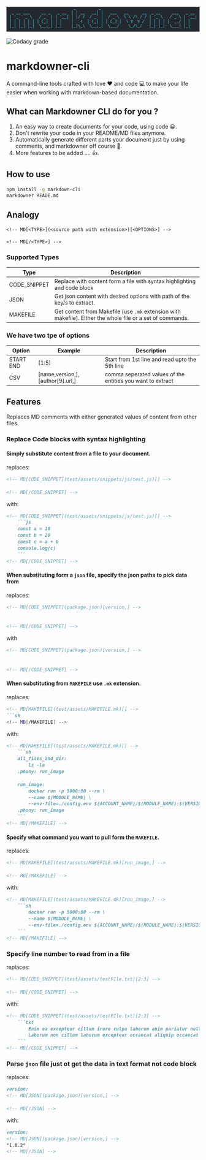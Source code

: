 ![logo](assets/logo.png)

![Codacy grade](https://img.shields.io/codacy/grade/a68f6282624d4ac4ba8936fcfe41fdda?style=for-the-badge)

# markdowner-cli

A command-line tools crafted with love ❤️ and code 💻 to make your life easier when working with markdown-based documentation.

## What can Markdowner CLI do for you ?

1. An easy way to create documents for your code, using code 😀.
2. Don't rewrite your code in your README/MD files anymore.
3. Automatically generate different parts your document just by using comments, and markdowner off course 🤪.
4. More features to be added .... 👍.

## How to use

```sh
npm install -g markdown-cli
markdowner READE.md
```

## Analogy 

```
<!-- MD[<TYPE>](<source path with extension>)[<OPTIONS>] -->

<!-- MD[/<TYPE>] -->
```

### Supported Types

| Type         | Description                                                                                                |
| ------------ | ---------------------------------------------------------------------------------------------------------- |
| CODE_SNIPPET | Replace with content form a file with syntax highlighting and code block                                   |
| JSON         | Get json content with desired options with path of the key/s to extract.                                   |
| MAKEFILE     | Get content from Makefile (use `.mk` extension with makefile). EIther the whole file or a set of commands. |


### We have two tpe of options

| Option    | Example                           | Description                                                |
| --------- | --------------------------------- | ---------------------------------------------------------- |
| START END | [1:5]                             | Start from 1st line and read upto the 5th line             |
| CSV       | [name,version,], [author[9].url,] | comma seperated values of the entities you want to extract |


## Features

Replaces MD comments with either generated values of content from other files.

### Replace Code blocks with syntax highlighting

#### Simply substitute content from a file to your document.

replaces:

```md
<!-- MD[CODE_SNIPPET](test/assets/snippets/js/test.js)[] -->

<!-- MD[/CODE_SNIPPET] -->
```

with:

````md
<!-- MD[CODE_SNIPPET](test/assets/snippets/js/test.js)[] -->
    ```js
    const a = 10
    const b = 20
    const c = a + b
    console.log(c)
    ```
<!-- MD[/CODE_SNIPPET] -->
````

#### When substituting form a `json` file, specify the json paths to pick data from 

replaces: 

```md
<!-- MD[CODE_SNIPPET](package.json)[version,] -->


<!-- MD[/CODE_SNIPPET] -->
```

with 

```md
<!-- MD[CODE_SNIPPET](package.json)[version,] -->


<!-- MD[/CODE_SNIPPET] -->
```

#### When substituting from `MAKEFILE` use `.mk` extension. 

replaces: 

```md
<!-- MD[MAKEFILE](test/assets/MAKEFILE.mk)[] -->
```sh
<!-- MD[/MAKEFILE] -->
```

with:

```md
<!-- MD[MAKEFILE](test/assets/MAKEFILE.mk)[] -->
    ```sh
    all_files_and_dir:
        ls -la
    .phony: run_image

    run_image:
        docker run -p 5000:80 --rm \
        --name $(MODULE_NAME) \
        --env-file=./config.env $(ACCOUNT_NAME)/$(MODULE_NAME):$(VERSION_TAG)
    .phony: run_image
    ```
<!-- MD[/MAKEFILE] -->
```


#### Specify what command you want to pull form the `MAKEFILE`.

replaces: 

```md
<!-- MD[MAKEFILE](test/assets/MAKEFILE.mk)[run_image,] -->

<!-- MD[/MAKEFILE] -->
```

with:

```md
<!-- MD[MAKEFILE](test/assets/MAKEFILE.mk)[run_image,] -->
    ```sh
        docker run -p 5000:80 --rm \
        --name $(MODULE_NAME) \
        --env-file=./config.env $(ACCOUNT_NAME)/$(MODULE_NAME):$(VERSION_TAG)
    ```
<!-- MD[/MAKEFILE] -->
```

### Specify line number to read from in a file

replaces:
```md
<!-- MD[CODE_SNIPPET](test/assets/testFIle.txt)[2:3] -->

<!-- MD[/CODE_SNIPPET] -->
```

with:
```md
<!-- MD[CODE_SNIPPET](test/assets/testFIle.txt)[2:3] -->
    ```txt
        Enim ea excepteur cillum irure culpa laborum anim pariatur nulla Lorem.
        Laborum non cillum laborum excepteur occaecat aliquip occaecat ipsum irure in reprehenderit sunt proident.
    ```
<!-- MD[/CODE_SNIPPET] -->
```


### Parse `json` file just ot get the data in text format not code block

replaces:
```md
version:
<!-- MD[JSON](package.json)[version,] -->

<!-- MD[/JSON] -->
```

with:
```md
version:
<!-- MD[JSON](package.json)[version,] -->
"1.0.2"
<!-- MD[/JSON] -->

```


